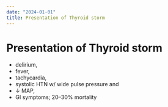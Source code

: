 ```yaml
---
date: "2024-01-01"
title: Presentation of Thyroid storm
---
```


# Presentation of Thyroid storm

* delirium, 
* fever, 
* tachycardia, 
* systolic HTN w/ wide pulse pressure and 
* ↓ MAP, 
* GI symptoms; 
20–30% mortality
